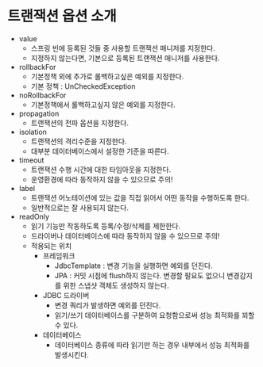 # 트랜잭션 옵션 소개

- value
    - 스프링 빈에 등록된 것들 중 사용할 트랜잭션 매니저를 지정한다.
    - 지정하지 않는다면, 기본으로 등록된 트랜잭션 매니저를 사용한다.
- rollbackFor
    - 기본정책 외에 추가로 롤백하고싶은 예외를 지정한다.
    - 기본 정책 : UnCheckedException
- noRollbackFor
    - 기본정책에서 롤백하고싶지 않은 예외를 지정한다.
- propagation
    - 트랜잭션의 전파 옵션을 지정한다.
- isolation
    - 트랜잭션의 격리수준을 지정한다.
    - 대부분 데이터베이스에서 설정한 기준을 따른다.
- timeout
    - 트랜잭션 수행 시간에 대한 타임아웃을 지정한다.
    - 운영환경에 따라 동작하지 않을 수 있으므로 주의!
- label
    - 트랜잭션 어노테이션에 있는 값을 직접 읽어서 어떤 동작을 수행하도록 한다.
    - 일반적으로는 잘 사용되지 않는다.
- readOnly
    - 읽기 기능만 작동하도록 등록/수정/삭제를 제한한다.
    - 드라이버나 데이터베이스에 따라 동작하지 않을 수 있으므로 주의!
    - 적용되는 위치
        - 프레임워크
            - JdbcTemplate : 변경 기능을 실행하면 예외를 던진다.
            - JPA : 커밋 시점에 flush하지 않는다. 변경할 필요도 없으니 변경감지를 위한 스냅샷 객체도 생성하지 않는다.
        - JDBC 드라이버
            - 변경 쿼리가 발생하면 예외를 던진다.
            - 읽기/쓰기 데이터베이스를 구분하여 요청함으로써 성능 최적화를 꾀할 수 있다.
        - 데이터베이스
            - 데이터베이스 종류에 따라 읽기만 하는 경우 내부에서 성능 최적화를 발생시킨다.
